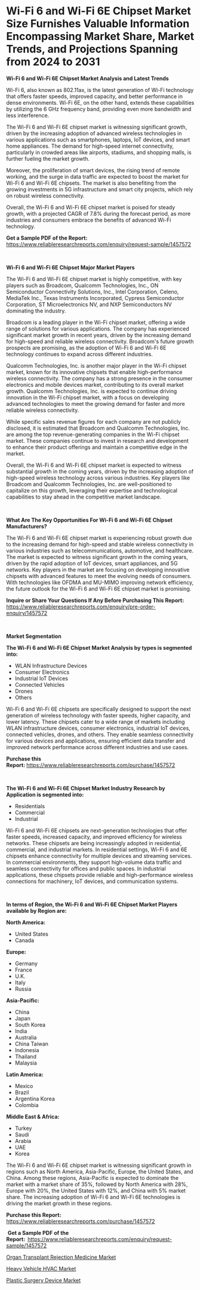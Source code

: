 <p><h1>Wi-Fi 6 and Wi-Fi 6E Chipset Market Size Furnishes Valuable Information Encompassing Market Share, Market Trends, and Projections Spanning from 2024 to 2031</h1></p><p><strong>Wi-Fi 6 and Wi-Fi 6E Chipset Market Analysis and Latest Trends</strong></p>
<p><p>Wi-Fi 6, also known as 802.11ax, is the latest generation of Wi-Fi technology that offers faster speeds, improved capacity, and better performance in dense environments. Wi-Fi 6E, on the other hand, extends these capabilities by utilizing the 6 GHz frequency band, providing even more bandwidth and less interference.</p><p>The Wi-Fi 6 and Wi-Fi 6E chipset market is witnessing significant growth, driven by the increasing adoption of advanced wireless technologies in various applications such as smartphones, laptops, IoT devices, and smart home appliances. The demand for high-speed internet connectivity, particularly in crowded areas like airports, stadiums, and shopping malls, is further fueling the market growth.</p><p>Moreover, the proliferation of smart devices, the rising trend of remote working, and the surge in data traffic are expected to boost the market for Wi-Fi 6 and Wi-Fi 6E chipsets. The market is also benefiting from the growing investments in 5G infrastructure and smart city projects, which rely on robust wireless connectivity.</p><p>Overall, the Wi-Fi 6 and Wi-Fi 6E chipset market is poised for steady growth, with a projected CAGR of 7.8% during the forecast period, as more industries and consumers embrace the benefits of advanced Wi-Fi technology.</p></p>
<p><strong>Get a Sample PDF of the Report:&nbsp;</strong> <a href="https://www.reliableresearchreports.com/enquiry/request-sample/1457572">https://www.reliableresearchreports.com/enquiry/request-sample/1457572</a></p>
<p>&nbsp;</p>
<p><strong>Wi-Fi 6 and Wi-Fi 6E Chipset Major Market Players</strong></p>
<p><p>The Wi-Fi 6 and Wi-Fi 6E chipset market is highly competitive, with key players such as Broadcom, Qualcomm Technologies, Inc., ON Semiconductor Connectivity Solutions, Inc., Intel Corporation, Celeno, MediaTek Inc., Texas Instruments Incorporated, Cypress Semiconductor Corporation, ST Microelectronics NV, and NXP Semiconductors NV dominating the industry.</p><p>Broadcom is a leading player in the Wi-Fi chipset market, offering a wide range of solutions for various applications. The company has experienced significant market growth in recent years, driven by the increasing demand for high-speed and reliable wireless connectivity. Broadcom's future growth prospects are promising, as the adoption of Wi-Fi 6 and Wi-Fi 6E technology continues to expand across different industries.</p><p>Qualcomm Technologies, Inc. is another major player in the Wi-Fi chipset market, known for its innovative chipsets that enable high-performance wireless connectivity. The company has a strong presence in the consumer electronics and mobile devices market, contributing to its overall market growth. Qualcomm Technologies, Inc. is expected to continue driving innovation in the Wi-Fi chipset market, with a focus on developing advanced technologies to meet the growing demand for faster and more reliable wireless connectivity.</p><p>While specific sales revenue figures for each company are not publicly disclosed, it is estimated that Broadcom and Qualcomm Technologies, Inc. are among the top revenue-generating companies in the Wi-Fi chipset market. These companies continue to invest in research and development to enhance their product offerings and maintain a competitive edge in the market.</p><p>Overall, the Wi-Fi 6 and Wi-Fi 6E chipset market is expected to witness substantial growth in the coming years, driven by the increasing adoption of high-speed wireless technology across various industries. Key players like Broadcom and Qualcomm Technologies, Inc. are well-positioned to capitalize on this growth, leveraging their expertise and technological capabilities to stay ahead in the competitive market landscape.</p></p>
<p>&nbsp;</p>
<p><strong>What Are The Key Opportunities For Wi-Fi 6 and Wi-Fi 6E Chipset Manufacturers?</strong></p>
<p><p>The Wi-Fi 6 and Wi-Fi 6E chipset market is experiencing robust growth due to the increasing demand for high-speed and stable wireless connectivity in various industries such as telecommunications, automotive, and healthcare. The market is expected to witness significant growth in the coming years, driven by the rapid adoption of IoT devices, smart appliances, and 5G networks. Key players in the market are focusing on developing innovative chipsets with advanced features to meet the evolving needs of consumers. With technologies like OFDMA and MU-MIMO improving network efficiency, the future outlook for the Wi-Fi 6 and Wi-Fi 6E chipset market is promising.</p></p>
<p><strong>Inquire or Share Your Questions If Any Before Purchasing This Report:</strong> <a href="https://www.reliableresearchreports.com/enquiry/pre-order-enquiry/1457572">https://www.reliableresearchreports.com/enquiry/pre-order-enquiry/1457572</a></p>
<p>&nbsp;</p>
<p><strong>Market Segmentation</strong></p>
<p><strong>The Wi-Fi 6 and Wi-Fi 6E Chipset Market Analysis by types is segmented into:</strong></p>
<p><ul><li>WLAN Infrastructure Devices</li><li>Consumer Electronics</li><li>Industrial IoT Devices</li><li>Connected Vehicles</li><li>Drones</li><li>Others</li></ul></p>
<p><p>Wi-Fi 6 and Wi-Fi 6E chipsets are specifically designed to support the next generation of wireless technology with faster speeds, higher capacity, and lower latency. These chipsets cater to a wide range of markets including WLAN infrastructure devices, consumer electronics, industrial IoT devices, connected vehicles, drones, and others. They enable seamless connectivity for various devices and applications, ensuring efficient data transfer and improved network performance across different industries and use cases.</p></p>
<p><strong>Purchase this Report:&nbsp;</strong><a href="https://www.reliableresearchreports.com/purchase/1457572">https://www.reliableresearchreports.com/purchase/1457572</a></p>
<p>&nbsp;</p>
<p><strong>The Wi-Fi 6 and Wi-Fi 6E Chipset Market Industry Research by Application is segmented into:</strong></p>
<p><ul><li>Residentials</li><li>Commercial</li><li>Industrial</li></ul></p>
<p><p>Wi-Fi 6 and Wi-Fi 6E chipsets are next-generation technologies that offer faster speeds, increased capacity, and improved efficiency for wireless networks. These chipsets are being increasingly adopted in residential, commercial, and industrial markets. In residential settings, Wi-Fi 6 and 6E chipsets enhance connectivity for multiple devices and streaming services. In commercial environments, they support high-volume data traffic and seamless connectivity for offices and public spaces. In industrial applications, these chipsets provide reliable and high-performance wireless connections for machinery, IoT devices, and communication systems.</p></p>
<p>&nbsp;</p>
<p><strong>In terms of Region, the Wi-Fi 6 and Wi-Fi 6E Chipset Market Players available by Region are:</strong></p>
<p>
    <p> <strong> North America: </strong>
        <ul>
            <li>United States</li>
            <li>Canada</li>
        </ul>
        </p> 
    <p> <strong> Europe: </strong>
        <ul>
            <li>Germany</li>
            <li>France</li>
            <li>U.K.</li>
            <li>Italy</li>
            <li>Russia</li>
        </ul>
        </p> 
    <p> <strong> Asia-Pacific: </strong>
        <ul>
            <li>China</li>
            <li>Japan</li>
            <li>South Korea</li>
            <li>India</li>
            <li>Australia</li>
            <li>China Taiwan</li>
            <li>Indonesia</li>
            <li>Thailand</li>
            <li>Malaysia</li>
        </ul>
        </p> 
    <p> <strong> Latin America: </strong>
        <ul>
            <li>Mexico</li>
            <li>Brazil</li>
            <li>Argentina Korea</li>
            <li>Colombia</li>
        </ul>
        </p> 
    <p> <strong> Middle East & Africa: </strong>
        <ul>
            <li>Turkey</li>
            <li>Saudi</li>
            <li>Arabia</li>
            <li>UAE</li>
            <li>Korea</li>
        </ul>
    </p>
    </p>
<p><p>The Wi-Fi 6 and Wi-Fi 6E chipset market is witnessing significant growth in regions such as North America, Asia-Pacific, Europe, the United States, and China. Among these regions, Asia-Pacific is expected to dominate the market with a market share of 35%, followed by North America with 28%, Europe with 20%, the United States with 12%, and China with 5% market share. The increasing adoption of Wi-Fi 6 and Wi-Fi 6E technologies is driving the market growth in these regions.</p></p>
<p><strong>Purchase this Report: </strong><a href="https://www.reliableresearchreports.com/purchase/1457572">https://www.reliableresearchreports.com/purchase/1457572</a></p>
<p>&nbsp;<strong>Get a Sample PDF of the Report:&nbsp;&nbsp;</strong><a href="https://www.reliableresearchreports.com/enquiry/request-sample/1457572">https://www.reliableresearchreports.com/enquiry/request-sample/1457572</a></p>
<p><strong></strong></p>
<p><p><a href="https://github.com/ruddyyedelwadw/Market-Research-Report-List-1/blob/main/organ-transplant-rejection-medicine-market.md">Organ Transplant Rejection Medicine Market</a></p><p><a href="https://github.com/juniordelafrance/Market-Research-Report-List-2/blob/main/heavy-vehicle-hvac-market.md">Heavy Vehicle HVAC Market</a></p><p><a href="https://github.com/jaidynmorantestelletmjzya/Market-Research-Report-List-1/blob/main/plastic-surgery-device-market.md">Plastic Surgery Device Market</a></p></p>